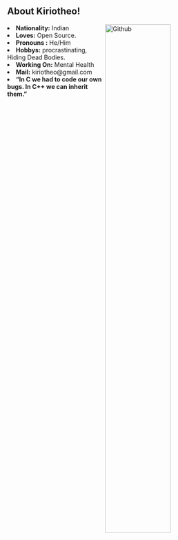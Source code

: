 <!-- About ME  -->
<h2>About Kiriotheo! </h2>

<!-- Any image aligned to the right. Beware the width -->
<img width="55%" align="right" alt="Github" src="https://raw.githubusercontent.com/onimur/.github/master/.resources/git-header.svg" />
<li>
<b>Nationality:</b> Indian 
</li>
<li>
<b>Loves:</b> Open Source. 
</li>
<li>
<b>Pronouns :</b> He/Him
</li>
<li>
<b>Hobbys:</b> procrastinating, Hiding Dead Bodies.
</li>
<li>
<b>Working On:</b> Mental Health
</li>
<li>
<b>Mail:</b> kiriotheo@gmail.com
</li>
<li>
<b>“In C we had to code our own bugs. In C++ we can inherit them.”
</li>
